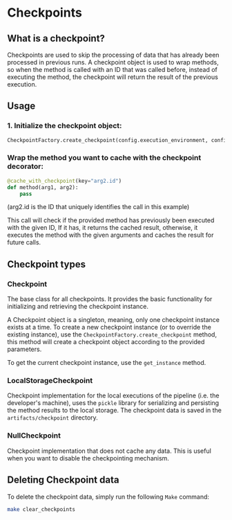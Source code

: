 # Checkpoints

## What is a checkpoint?
Checkpoints are used to skip the processing of data that has already been processed in previous runs.
A checkpoint object is used to wrap methods, so when the method is called with an ID that was called before, instead of executing the method, the checkpoint will return the result of the previous execution.

## Usage

### 1. Initialize the checkpoint object:
```python
CheckpointFactory.create_checkpoint(config.execution_environment, config.use_checkpoints, config.artifacts_dir)
```

### Wrap the method you want to cache with the checkpoint decorator:
```python
@cache_with_checkpoint(key="arg2.id")
def method(arg1, arg2):
    pass
```

(arg2.id is the ID that uniquely identifies the call in this example)

This call will check if the provided method has previously been executed with the given ID, If it has, it returns the cached result, otherwise, it executes the method with the given arguments and caches the result for future calls.

## Checkpoint types

### Checkpoint
The base class for all checkpoints. It provides the basic functionality for initializing and retrieving the checkpoint instance.

A Checkpoint object is a singleton, meaning, only one checkpoint instance exists at a time.
To create a new checkpoint instance (or to override the existing instance), use the `CheckpointFactory.create_checkpoint` method, this method will create a checkpoint object according to the provided parameters.

To get the current checkpoint instance, use the `get_instance` method.

### LocalStorageCheckpoint
Checkpoint implementation for the local executions of the pipeline (i.e. the developer's machine), uses the `pickle` library for serializing and persisting the method results to the local storage.
The checkpoint data is saved in the `artifacts/checkpoint` directory.

### NullCheckpoint
Checkpoint implementation that does not cache any data. This is useful when you want to disable the checkpointing mechanism.

## Deleting Checkpoint data
To delete the checkpoint data, simply run the following `Make` command:
```bash
make clear_checkpoints
```